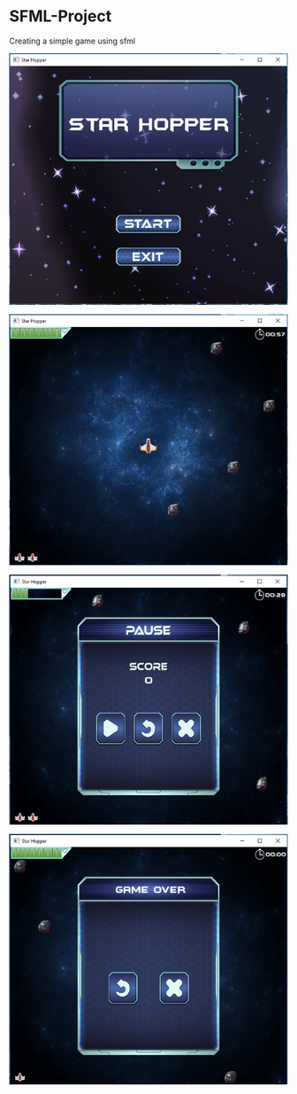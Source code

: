 # SFML-Project
Creating a simple game using sfml

![output](output/menu.png)

![output](output/game.png)

![output](output/pause.png)

![output](output/timeout.png)
